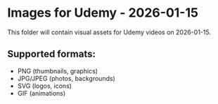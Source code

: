 # Images for Udemy - 2026-01-15

This folder will contain visual assets for Udemy videos on 2026-01-15.

## Supported formats:
- PNG (thumbnails, graphics)
- JPG/JPEG (photos, backgrounds)
- SVG (logos, icons)
- GIF (animations)
